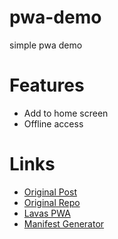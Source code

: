 # pwa-demo
simple pwa demo

# Features
- Add to home screen
- Offline access

# Links
- [Original Post](https://zhuanlan.zhihu.com/p/25459319)
- [Original Repo](https://github.com/minimal-xyz/minimal-pwa)
- [Lavas PWA](https://lavas.baidu.com/pwa)
- [Manifest Generator](https://app-manifest.firebaseapp.com/)